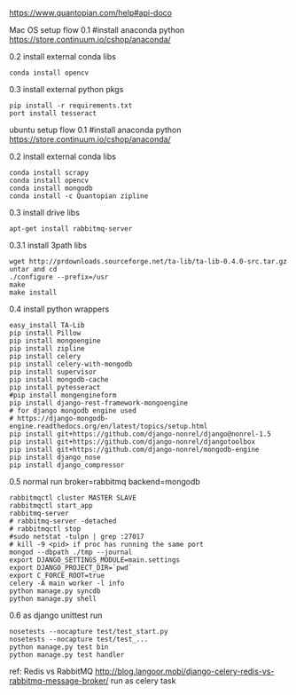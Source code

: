 

https://www.quantopian.com/help#api-doco

Mac OS setup flow
0.1 #install anaconda python
https://store.continuum.io/cshop/anaconda/

0.2 install external conda libs
```
conda install opencv
```
0.3 install external python pkgs
```
pip install -r requirements.txt
port install tesseract
```

ubuntu setup flow
0.1 #install anaconda python
https://store.continuum.io/cshop/anaconda/

0.2 install external conda libs
```
conda install scrapy
conda install opencv
conda install mongodb
conda install -c Quantopian zipline
```
0.3 install drive libs
```
apt-get install rabbitmq-server
```
0.3.1 install 3path libs
```
wget http://prdownloads.sourceforge.net/ta-lib/ta-lib-0.4.0-src.tar.gz
untar and cd
./configure --prefix=/usr
make 
make install
```
0.4 install python wrappers
```
easy_install TA-Lib
pip install Pillow
pip install mongoengine
pip install zipline
pip install celery
pip install celery-with-mongodb
pip install supervisor
pip install mongodb-cache
pip install pytesseract  
#pip install mongengineform
pip install django-rest-framework-mongoengine
# for django mongodb engine used
# https://django-mongodb-engine.readthedocs.org/en/latest/topics/setup.html
pip install git+https://github.com/django-nonrel/django@nonrel-1.5
pip install git+https://github.com/django-nonrel/djangotoolbox
pip install git+https://github.com/django-nonrel/mongodb-engine
pip install django_nose
pip install django_compressor
```

0.5 normal run
broker=rabbitmq
backend=mongodb
```
rabbitmqctl cluster MASTER SLAVE
rabbitmqctl start_app
rabbitmq-server
# rabbitmq-server -detached
# rabbitmqctl stop
#sudo netstat -tulpn | grep :27017
# kill -9 <pid> if proc has running the same port
mongod --dbpath ./tmp --journal
export DJANGO_SETTINGS_MODULE=main.settings 
export DJANGO_PROJECT_DIR=`pwd`
export C_FORCE_ROOT=true
celery -A main worker -l info
python manage.py syncdb
python manage.py shell

```

0.6 as django unittest run
```
nosetests --nocapture test/test_start.py
nosetests --nocapture test/test_... 
python manage.py test bin
python manage.py test handler
```

ref:
Redis vs RabbitMQ
http://blog.langoor.mobi/django-celery-redis-vs-rabbitmq-message-broker/
run as celery task
```

